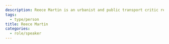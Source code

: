 ```yaml
---
description: Reece Martin is an urbanist and public transport critic residing in Toronto, Canada, with the goal of helping the world become more connected through metros, trams, buses, high-speed trains, and all other transport modes. He is the creator and host of RMTransit, a YouTube channel focused on transit, infrastructure, and development around the world.
tags:
  - type/person
title: Reece Martin
categories:
  - role/speaker
---
```


